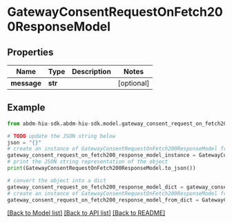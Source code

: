 # GatewayConsentRequestOnFetch200ResponseModel


## Properties

Name | Type | Description | Notes
------------ | ------------- | ------------- | -------------
**message** | **str** |  | [optional] 

## Example

```python
from abdm-hiu-sdk.abdm-hiu-sdk.model.gateway_consent_request_on_fetch200_response_model import GatewayConsentRequestOnFetch200ResponseModel

# TODO update the JSON string below
json = "{}"
# create an instance of GatewayConsentRequestOnFetch200ResponseModel from a JSON string
gateway_consent_request_on_fetch200_response_model_instance = GatewayConsentRequestOnFetch200ResponseModel.from_json(json)
# print the JSON string representation of the object
print(GatewayConsentRequestOnFetch200ResponseModel.to_json())

# convert the object into a dict
gateway_consent_request_on_fetch200_response_model_dict = gateway_consent_request_on_fetch200_response_model_instance.to_dict()
# create an instance of GatewayConsentRequestOnFetch200ResponseModel from a dict
gateway_consent_request_on_fetch200_response_model_from_dict = GatewayConsentRequestOnFetch200ResponseModel.from_dict(gateway_consent_request_on_fetch200_response_model_dict)
```
[[Back to Model list]](../README.md#documentation-for-models) [[Back to API list]](../README.md#documentation-for-api-endpoints) [[Back to README]](../README.md)



